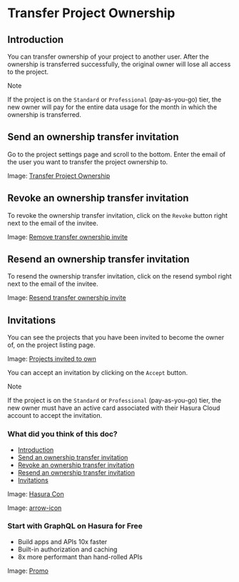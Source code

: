 # Transfer Project Ownership

## Introduction​

You can transfer ownership of your project to another user. After the ownership is transferred successfully, the
original owner will lose all access to the project.

Note

If the project is on the `Standard` or `Professional` (pay-as-you-go) tier, the new owner will pay for the entire data
usage for the month in which the ownership is transferred.

## Send an ownership transfer invitation​

Go to the project settings page and scroll to the bottom. Enter the email of the user you want to transfer the project
ownership to.

Image: [ Transfer Project Ownership ](https://hasura.io/docs/assets/images/transfer-ownership-a5bdbca76bc7b3b4657c0b460da338bb.png)

## Revoke an ownership transfer invitation​

To revoke the ownership transfer invitation, click on the `Revoke` button right next to the email of the invitee.

Image: [ Remove transfer ownership invite ](https://hasura.io/docs/assets/images/remove-ownership-6a9937887d01dcba0190d420467a2daf.png)

## Resend an ownership transfer invitation​

To resend the ownership transfer invitation, click on the resend symbol right next to the email of the invitee.

Image: [ Resend transfer ownership invite ](https://hasura.io/docs/assets/images/resent-ownership-989c1880490c77d87c4f78757677b64f.png)

## Invitations​

You can see the projects that you have been invited to become the owner of, on the project listing page.

Image: [ Projects invited to own ](https://hasura.io/docs/assets/images/project-ownership-invitation-75fb22987c211891c2d245086312cb00.png)

You can accept an invitation by clicking on the `Accept` button.

Note

If the project is on the `Standard` or `Professional` (pay-as-you-go) tier, the new owner must have an active card
associated with their Hasura Cloud account to accept the invitation.

### What did you think of this doc?

- [ Introduction ](https://hasura.io/docs/latest/hasura-cloud/projects/ownership/#introduction)
- [ Send an ownership transfer invitation ](https://hasura.io/docs/latest/hasura-cloud/projects/ownership/#send-an-ownership-transfer-invitation)
- [ Revoke an ownership transfer invitation ](https://hasura.io/docs/latest/hasura-cloud/projects/ownership/#revoke-an-ownership-transfer-invitation)
- [ Resend an ownership transfer invitation ](https://hasura.io/docs/latest/hasura-cloud/projects/ownership/#resend-an-ownership-transfer-invitation)
- [ Invitations ](https://hasura.io/docs/latest/hasura-cloud/projects/ownership/#invitations)


Image: [ Hasura Con ](https://res.cloudinary.com/dh8fp23nd/image/upload/v1686154570/hasura-con-2023/has-con-light-date_r2a2ud.png)

Image: [ arrow-icon ](https://res.cloudinary.com/dh8fp23nd/image/upload/v1683723549/main-web/chevron-right_ldbi7d.png)

### Start with GraphQL on Hasura for Free

- Build apps and APIs 10x faster
- Built-in authorization and caching
- 8x more performant than hand-rolled APIs


Image: [ Promo ](https://hasura.io/docs/assets/images/hasura-free-ff60e409244e0ea12b5a3045d1a9096b.png)